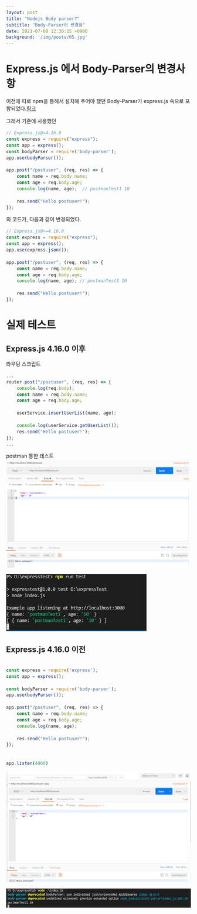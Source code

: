 ```yaml
---
layout: post
title: "Nodejs Body parser?"
subtitle: "Body-Parser의 변경점"
date: 2021-07-08 12:30:15 +0900
background: '/img/posts/05.jpg'
---
```



# Express.js 에서 Body-Parser의 변경사항

이전에 따로 npm을 통해서 설치해 주어야 했던 Body-Parser가 express.js 속으로 포함되었다.[링크](https://expressjs.com/en/4x/api.html#express-json-middleware)

그래서 기존에 사용했던
``` javascript
// Express.js@<4.16.0
const express = require("express");
const app = express();
const bodyParser = require('body-parser');
app.use(bodyParser());

app.post("/postuser", (req, res) => {
    const name = req.body.name;
    const age = req.body.age;
    console.log(name, age);  // postmanTest1 10

    res.send("Hello postuser!");
});

```

의 코드가, 다음과 같이 변경되었다.

``` javascript
// Express.js@>=4.16.0
const express = require("express");
const app = express();
app.use(express.json());

app.post("/postuser", (req, res) => {
    const name = req.body.name;
    const age = req.body.age;
    console.log(name, age); // postmanTest1 10

    res.send("Hello postuser!");
});

```




# 실제 테스트

## Express.js 4.16.0 이후
라우팅 스크립트
``` javascript
...
router.post("/postuser", (req, res) => {
    console.log(req.body);
    const name = req.body.name;
    const age = req.body.age;

    userService.insertUserList(name, age);

    console.log(userService.getUserList());
    res.send("Hello postuser!");
});
...
```

postman 통한 테스트
![신규포스트맨](/img/posts/21_07_08/express-new-postman.png "2")

![신규콘솔](/img/posts/21_07_08/express-new-console.png "3")


## Express.js 4.16.0 이전
``` javascript 

const express = require('express');
const app = express();

const bodyParser = require('body-parser');
app.use(bodyParser());

app.post("/postuser", (req, res) => {
    const name = req.body.name;
    const age = req.body.age;
    console.log(name, age);

    res.send("Hello postuser!");
});

 
app.listen(4000)
```

![클래스](/img/posts/21_07_08/express-old-postman.png "5")

![클래스](/img/posts/21_07_08/express-old-console.png "6")